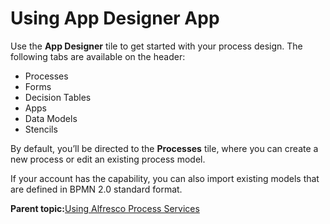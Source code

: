 # Using App Designer App

Use the **App Designer** tile to get started with your process design. The following tabs are available on the header:

-   Processes
-   Forms
-   Decision Tables
-   Apps
-   Data Models
-   Stencils

By default, you’ll be directed to the **Processes** tile, where you can create a new process or edit an existing process model.

If your account has the capability, you can also import existing models that are defined in BPMN 2.0 standard format.

**Parent topic:**[Using Alfresco Process Services](../topics/userGuide.md)

